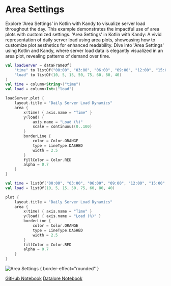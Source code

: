 # Area Settings

<web-summary>
Explore 'Area Settings' in Kotlin with Kandy to visualize server load throughout the day.
This example demonstrates the impactful use of area plots with customized settings.
</web-summary>

<card-summary>
'Area Settings' in Kotlin with Kandy: A vivid representation of daily server load using area plots,
showcasing how to customize plot aesthetics for enhanced readability.
</card-summary>

<link-summary>
Dive into 'Area Settings' using Kotlin and Kandy, where server load data is elegantly visualized in an area plot, revealing patterns of demand over time.
</link-summary>


<!---IMPORT org.jetbrains.kotlinx.kandy.letsplot.samples.Area-->

<!---FUN area_settings-->
<tabs>
<tab title="Dataframe">

```kotlin
val loadServer = dataFrameOf(
    "time" to listOf("00:00", "03:00", "06:00", "09:00", "12:00", "15:00", "18:00", "21:00"),
    "load" to listOf(10, 5, 15, 50, 75, 60, 80, 40)
)
val time = column<String>("time")
val load = column<Int>("load")

loadServer.plot {
    layout.title = "Daily Server Load Dynamics"
    area {
        x(time) { axis.name = "Time" }
        y(load) {
            axis.name = "Load (%)"
            scale = continuous(0..100)
        }
        borderLine {
            color = Color.ORANGE
            type = LineType.DASHED
            width = 2.5
        }
        fillColor = Color.RED
        alpha = 0.7
    }
}
```

</tab>
<tab title="Collections">

```kotlin
val time = listOf("00:00", "03:00", "06:00", "09:00", "12:00", "15:00", "18:00", "21:00")
val load = listOf(10, 5, 15, 50, 75, 60, 80, 40)

plot {
    layout.title = "Daily Server Load Dynamics"
    area {
        x(time) { axis.name = "Time" }
        y(load) { axis.name = "Load (%)" }
        borderLine {
            color = Color.ORANGE
            type = LineType.DASHED
            width = 2.5
        }
        fillColor = Color.RED
        alpha = 0.7
    }
}
```

</tab></tabs>
<!---END-->

![Area Settings](area_settings.png) { border-effect="rounded" }

<seealso style="cards">
       <category ref="example-ktnb">
           <a href="https://github.com/Kotlin/kandy/blob/main/examples/notebooks/lets-plot/samples/area/area_settings.ipynb" summary="View the notebook on our GitHub repository">GitHub Notebook</a>
           <a href="https://datalore.jetbrains.com/report/static/KQKedA4jDrKu63O53gEN0z/MpM9dVMcLvIlpqR8qjTXzn" summary="Experiment with this example on Datalore">Datalore Notebook</a>
       </category>
</seealso>
